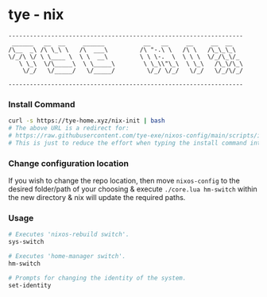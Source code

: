 # tye - nix
```
------------------------------------------------------------------
 ______   __  __     ______           __   __     __     __  __
/\__  _\ /\ \_\ \   /\  ___\         /\ "-.\ \   /\ \   /\_\_\_\
\/_/\ \/ \ \____ \  \ \  __\         \ \ \-.  \  \ \ \  \/_/\_\/_
   \ \_\  \/\_____\  \ \_____\        \ \_\\"\_\  \ \_\   /\_\/\_\
    \/_/   \/_____/   \/_____/         \/_/ \/_/   \/_/   \/_/\/_/

------------------------------------------------------------------
```

### Install Command
```bash
curl -s https://tye-home.xyz/nix-init | bash
# The above URL is a redirect for:
# https://raw.githubusercontent.com/tye-exe/nixos-config/main/scripts/init.sh 
# This is just to reduce the effort when typing the install command into a terminal.
```

### Change configuration location
If you wish to change the repo location, then move `nixos-config` to the desired folder/path of your
choosing & execute `./core.lua hm-switch` within the new directory & nix will update the
required paths.

### Usage
```bash
# Executes 'nixos-rebuild switch'.
sys-switch
```
```bash
# Executes 'home-manager switch'.
hm-switch
```
```bash
# Prompts for changing the identity of the system.
set-identity
```
